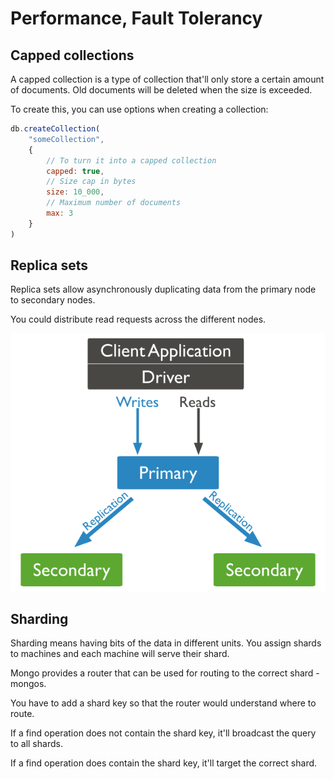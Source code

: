 # Performance, Fault Tolerancy

## Capped collections
A capped collection is a type of collection that'll only store a certain amount of documents.
Old documents will be deleted when the size is exceeded.

To create this, you can use options when creating a collection:

```js
db.createCollection(
    "someCollection",
    {
        // To turn it into a capped collection
        capped: true,
        // Size cap in bytes
        size: 10_000,
        // Maximum number of documents
        max: 3
    }
)
```

## Replica sets

Replica sets allow asynchronously duplicating data from the primary node to secondary nodes.

You could distribute read requests across the different nodes.

![Write replica sending data to read replicas](replica-sets.png)

## Sharding

Sharding means having bits of the data in different units. You assign shards to machines and each machine will serve their shard.

Mongo provides a router that can be used for routing to the correct shard - mongos.

You have to add a shard key so that the router would understand where to route.

If a find operation does not contain the shard key, it'll broadcast the query to all shards.

If a find operation does contain the shard key, it'll target the correct shard.